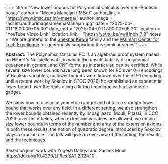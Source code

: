 +++
title = "New lower bounds for Polynomial Calculus over non-Boolean bases"
author = "Meena Mahajan (IMSc)"
author_link = "https://www.imsc.res.in/~meena/"
author_image = "assets/authorImages/meenaMahajan.jpg"
date = "2025-04-01T16:00:00+05:30"
date_end = "2025-04-01T17:00:00+05:30"
location = "YouTube Video Link"
location_link = "https://youtu.be/vwiHnbh_7_8"
notes = "We are grateful to the <a href = "https://www.accel.com/people/shekhar-kirani" target= "_blank">Shekhar Kirani</a> family and the <a href = "https://www.csa.iisc.ac.in/cfe-walmart/" target= "_blank">Walmart Center for Tech Excellence</a> for generously supporting this seminar series."
+++

<b>Abstract:</b>
The Polynomial Calculus PC is an algebraic proof system based on Hilbert's Nullstellensatz, in which the unsatisfiability of polynomial equations in general, and CNF formulas in particular, can be certified.  While several size lower bounds have long been known for PC over 0-1 encodings of Boolean variables, no lower bounds were known over the +1/-1 encoding until a recent work by Sokolov in STOC 2020; he established an exponential lower bound over the reals using a lifting technique with a symmetric gadget.
<br><br>
We show how to use an asymmetric gadget and obtain a stronger lower bound that works over any field. In a different setting, we also strengthen the lower bounds obtained recently by Impagliazzo, Mouli, Pitassi, in CCC 2023: over finite fields, when extension variables are allowed, we obtain size lower bounds in terms of the number and arity of the extension axioms. In both these results, the notion of quadratic degree introduced by Sokolov plays a crucial role. The talk will give an overview of the setting, the results, and the techniques.
<br><br>
Based on joint work with Yogesh Dahiya and Sasank Mouli <a href="https://doi.org/10.4230/LIPIcs.SAT.2024.10" target="_blank">https://doi.org/10.4230/LIPIcs.SAT.2024.10</a>